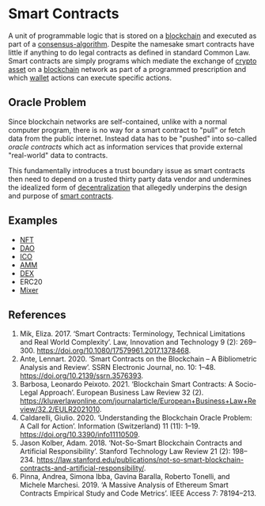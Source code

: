 # Smart Contracts
A unit of programmable logic that is stored on a [blockchain](blockchain.md) and executed as part of a [consensus-algorithm](consensus-algorithm.md). Despite the namesake smart contracts have little if anything to do legal contracts as defined in standard Common Law. Smart contracts are simply programs which mediate the exchange of [crypto asset](cryptoasset.md) on a [blockchain](blockchain.md) network as part of a programmed prescription and which [wallet](wallet.md) actions can execute specific actions.

## Oracle Problem
Since blockchain networks are self-contained, unlike with a normal computer program, there is no way for a smart contract to "pull" or fetch data from the public internet. Instead data has to be "pushed" into so-called *oracle contracts* which act as information services that provide external "real-world" data to contracts.

This fundamentally introduces a trust boundary issue as smart contracts then need to depend on a trusted thirty party data vendor and undermines the idealized form of [decentralization](decentralization.md) that allegedly underpins the design and purpose of [smart contracts](smart-contracts.md).

## Examples
* [NFT](nft.md)
* [DAO](dao.md)
* [ICO](ico.md)
* [AMM](amm.md)
* [DEX](dex.md)
* ERC20
* [Mixer](mixer.md)

## References
1. Mik, Eliza. 2017. ‘Smart Contracts: Terminology, Technical Limitations and Real World Complexity’. Law, Innovation and Technology 9 (2): 269–300. https://doi.org/10.1080/17579961.2017.1378468.
1. Ante, Lennart. 2020. ‘Smart Contracts on the Blockchain – A Bibliometric Analysis and Review’. SSRN Electronic Journal, no. 10: 1–48. https://doi.org/10.2139/ssrn.3576393.
1. Barbosa, Leonardo Peixoto. 2021. ‘Blockchain Smart Contracts: A Socio-Legal Approach’. European Business Law Review 32 (2). https://kluwerlawonline.com/journalarticle/European+Business+Law+Review/32.2/EULR2021010.
1. Caldarelli, Giulio. 2020. ‘Understanding the Blockchain Oracle Problem: A Call for Action’. Information (Switzerland) 11 (11): 1–19. https://doi.org/10.3390/info11110509.
1. Jason Kolber, Adam. 2018. ‘Not-So-Smart Blockchain Contracts and Artificial Responsibility’. Stanford Technology Law Review 21 (2): 198–234. https://law.stanford.edu/publications/not-so-smart-blockchain-contracts-and-artificial-responsibility/.
1. Pinna, Andrea, Simona Ibba, Gavina Baralla, Roberto Tonelli, and Michele Marchesi. 2019. ‘A Massive Analysis of Ethereum Smart Contracts Empirical Study and Code Metrics’. IEEE Access 7: 78194–213.